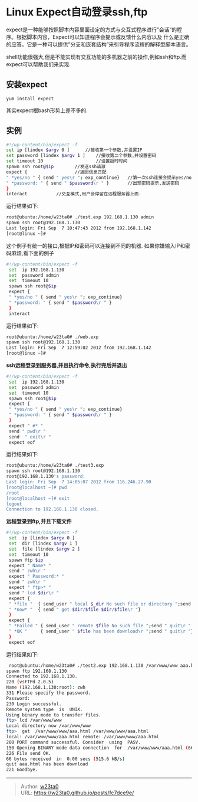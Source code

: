 # Linux Expect自动登录ssh,ftp


expect是一种能够按照脚本内容里面设定的方式与交互式程序进行”会话”的程序。根据脚本内容，Expect可以知道程序会提示或反馈什么内容以及 什么是正确的应答。它是一种可以提供”分支和嵌套结构”来引导程序流程的解释型脚本语言。

shell功能很强大,但是不能实现有交互功能的多机器之前的操作,例如ssh和ftp.而expect可以帮助我们来实现.

## 安装expect
	yum install expect
其实expect根bash形势上差不多的.

## 实例
```bash
#!/wp-content/bin/expect -f
set ip [lindex $argv 0 ]      //接收第一个参数,并设置IP
set password [lindex $argv 1 ]    //接收第二个参数,并设置密码
set timeout 10                    //设置超时时间
spawn ssh root@$ip        //发送ssh请滶
expect {                  //返回信息匹配
" *yes/no " { send " yes\r "; exp_continue}   //第一次ssh连接会提示yes/no,继续
" *password: " { send " $password\r " }       //出现密码提示,发送密码
}
interact           //交互模式,用户会停留在远程服务器上面.
```
运行结果如下:
```bash
root@ubuntu:/home/w23ta0# ./test.exp 192.168.1.130 admin
spawn ssh root@192.168.1.130
Last login: Fri Sep  7 10:47:43 2012 from 192.168.1.142
[root@linux ~]#
```
这个例子有统一的接口,根据IP和密码可以连接到不同的机器.
如果你嫌输入IP和密码麻烦,看下面的例子
```bash
#!/wp-content/bin/expect -f
 set  ip 192.168.1.130
 set  password admin
 set  timeout 10
 spawn ssh root@$ip
 expect {
 " *yes/no " { send " yes\r "; exp_continue}
 " *password: " { send " $password\r " }
 }
 interact
```
运行结果如下:
```bash
root@ubuntu:/home/w23ta0# ./web.exp
spawn ssh root@192.168.1.130
Last login: Fri Sep  7 12:59:02 2012 from 192.168.1.142
[root@linux ~]#
```
**ssh远程登录到服务器,并且执行命令,执行完后并退出**
```bash
#!/wp-content/bin/expect -f
 set  ip 192.168.1.130
 set  password admin
 set  timeout 10
 spawn ssh root@$ip
 expect {
 " *yes/no " { send " yes\r "; exp_continue}
 " *password: " { send " $password\r " }
 }
 expect " #* "
 send " pwd\r "
 send  " exit\r "
 expect eof
```
运行结果如下:
```bash
root@ubuntu:/home/w23ta0# ./test3.exp
spawn ssh root@192.168.1.130
root@192.168.1.130's password:
Last login: Fri Sep  7 14:05:07 2012 from 116.246.27.90
[root@localhost ~]# pwd
/root
[root@localhost ~]# exit
logout
Connection to 192.168.1.130 closed.
```
**远程登录到ftp,并且下载文件**
```bash
#!/wp-content/bin/expect -f
 set  ip [lindex $argv 0 ]
 set  dir [lindex $argv 1 ]
 set  file [lindex $argv 2 ]
 set  timeout 10
 spawn ftp $ip
 expect " Name* "
 send " zwh\r "
 expect " Password:* "
 send " zwh\r "
 expect " ftp>* "
 send " lcd $dir\r "
 expect {
 " *file "  { send_user " local $_dir No such file or directory ";send " quit\r " }
 " *now* "  { send " get $dir/$file $dir/$file\r "}
 }
 expect {
 " *Failed " { send_user " remote $file No such file ";send " quit\r " }
 " *OK "     { send_user " $file has been download\r ";send " quit\r "}
 }
 expect eof
```
运行结果如下:
```bash
 root@ubuntu:/home/w23ta0# ./test2.exp 192.168.1.130 /var/www/www aaa.html
spawn ftp 192.168.1.130
Connected to 192.168.1.130.
220 (vsFTPd 2.0.5)
Name (192.168.1.130:root): zwh
331 Please specify the password.
Password:
230 Login successful.
Remote system type  is  UNIX.
Using binary mode to transfer files.
ftp> lcd /var/www/www
Local directory now /var/www/www
ftp>  get  /var/www/www/aaa.html /var/www/www/aaa.html
local: /var/www/www/aaa.html remote: /var/www/www/aaa.html
200 PORT command successful. Consider  using  PASV.
150 Opening BINARY mode data connection  for  /var/www/www/aaa.html (66 bytes).
226 File send OK.
66 bytes received  in  0.00 secs (515.6 kB/s)
quit aaa.html has been download
221 Goodbye.
```


---

> Author: [w23ta0](https://github.com/w23ta0)  
> URL: https://w23ta0.github.io/posts/fc7dce9e/  

